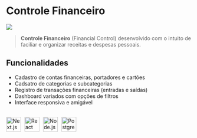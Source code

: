 # Controle Financeiro

<img src="http://img.shields.io/static/v1?label=STATUS&message=EM%20DESENVOLVIMENTO&color=GREEN&style=for-the-badge"/>

> **Controle Financeiro** (Financial Control) desenvolvido com o intuito de faciliar e organizar receitas e despesas pessoais.

## Funcionalidades

- Cadastro de contas financeiras, portadores e cartões
- Cadsatro de categorias e subcategorias
- Registro de transações financeiras (entradas e saídas)
- Dashboard variados com opções de filtros
- Interface responsiva e amigável

<br>

<div style="display: flex; align-items: center; gap: 10px;"> 
  <img src="https://cdn.jsdelivr.net/gh/devicons/devicon/icons/nextjs/nextjs-original.svg" height="40" width="40" alt="Next.js"/> 
  <img src="https://cdn.jsdelivr.net/gh/devicons/devicon/icons/react/react-original.svg" height="40" width="40" alt="React"/> 
  <img src="https://cdn.jsdelivr.net/gh/devicons/devicon/icons/nodejs/nodejs-original.svg" height="40" width="40" alt="Node.js"/> 
  <img src="https://cdn.jsdelivr.net/gh/devicons/devicon/icons/postgresql/postgresql-original.svg" height="40" width="40" alt="PostgreSQL"/> 
</div>
